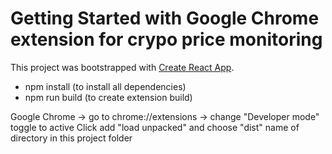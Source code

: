 # Getting Started with Google Chrome extension for crypo price monitoring

This project was bootstrapped with [Create React App](https://github.com/facebook/create-react-app).

* npm install (to install all dependencies) 
* npm run build (to create extension build)

Google Chrome -> go to chrome://extensions -> change "Developer mode" toggle to active 
Click add "load unpacked" and choose "dist" name of directory in this project folder
 

